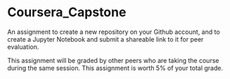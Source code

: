 # Coursera_Capstone
An assignment to create a new repository on your Github account, and to create a Jupyter Notebook and submit a shareable link to it for peer evaluation.


This assignment will be graded by other peers who are taking the course during the same session. This assignment is worth 5% of your total grade.
